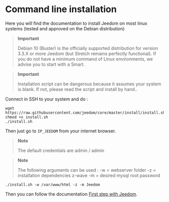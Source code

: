 # Command line installation

Here you will find the documentation to install Jeedom on most linux systems (tested and approved on the Debian distribution)

> **Important**
>
> Debian 10 (Buster) is the officially supported distribution for version 3.3.X or more Jeedom (but Stretch remains perfectly functional). If you do not have a minimum command of Linux environments, we advise you to start with a Smart.

> **Important**
>
> Installation script can be dangerous because it assumes your system is blank. If not, please read the script and install by hand..

Connect in SSH to your system and do :

````
wget https://raw.githubusercontent.com/jeedom/core/master/install/install.sh
chmod +x install.sh
./install.sh
````

Then just go to ``IP_JEEDOM`` from your internet browser.

> **Note**
>
> The default credentials are admin / admin

> **Note**
>
> The following arguments can be used : -w = webserver folder -z = installation dependencies z-wave -m = desired mysql root password

````
./install.sh -w /var/www/html -z -m Jeedom
````

Then you can follow the documentation [First step with Jeedom](https://doc.jeedom.com/en_US/premiers-pas/index).
